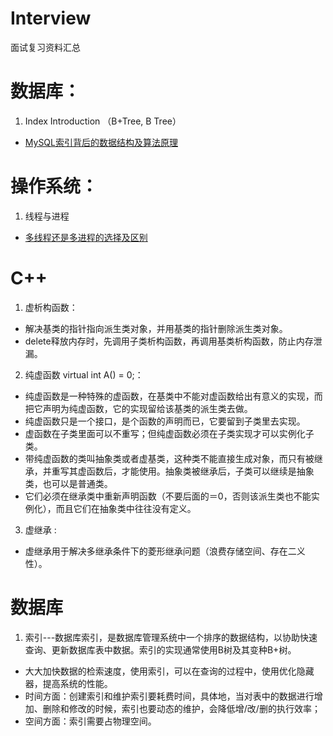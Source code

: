 # Interview
面试复习资料汇总


# 数据库：
1. Index Introduction （B+Tree, B Tree）

- [MySQL索引背后的数据结构及算法原理](http://blog.codinglabs.org/articles/theory-of-mysql-index.html)

# 操作系统：
1. 线程与进程

- [多线程还是多进程的选择及区别](https://blog.csdn.net/lishenglong666/article/details/8557215)

# C++
1. 虚析构函数： 
- 解决基类的指针指向派生类对象，并用基类的指针删除派生类对象。 
- delete释放内存时，先调用子类析构函数，再调用基类析构函数，防止内存泄漏。

2. 纯虚函数 virtual int A() = 0;：
- 纯虚函数是一种特殊的虚函数，在基类中不能对虚函数给出有意义的实现，而把它声明为纯虚函数，它的实现留给该基类的派生类去做。
- 纯虚函数只是一个接口，是个函数的声明而已，它要留到子类里去实现。
- 虚函数在子类里面可以不重写；但纯虚函数必须在子类实现才可以实例化子类。
- 带纯虚函数的类叫抽象类或者虚基类，这种类不能直接生成对象，而只有被继承，并重写其虚函数后，才能使用。抽象类被继承后，子类可以继续是抽象类，也可以是普通类。
- 它们必须在继承类中重新声明函数（不要后面的＝0，否则该派生类也不能实例化），而且它们在抽象类中往往没有定义。

3. 虚继承 :
- 虚继承用于解决多继承条件下的菱形继承问题（浪费存储空间、存在二义性）。

# 数据库
1. 索引---数据库索引，是数据库管理系统中一个排序的数据结构，以协助快速查询、更新数据库表中数据。索引的实现通常使用B树及其变种B+树。
- 大大加快数据的检索速度，使用索引，可以在查询的过程中，使用优化隐藏器，提高系统的性能。
- 时间方面：创建索引和维护索引要耗费时间，具体地，当对表中的数据进行增加、删除和修改的时候，索引也要动态的维护，会降低增/改/删的执行效率；
- 空间方面：索引需要占物理空间。
